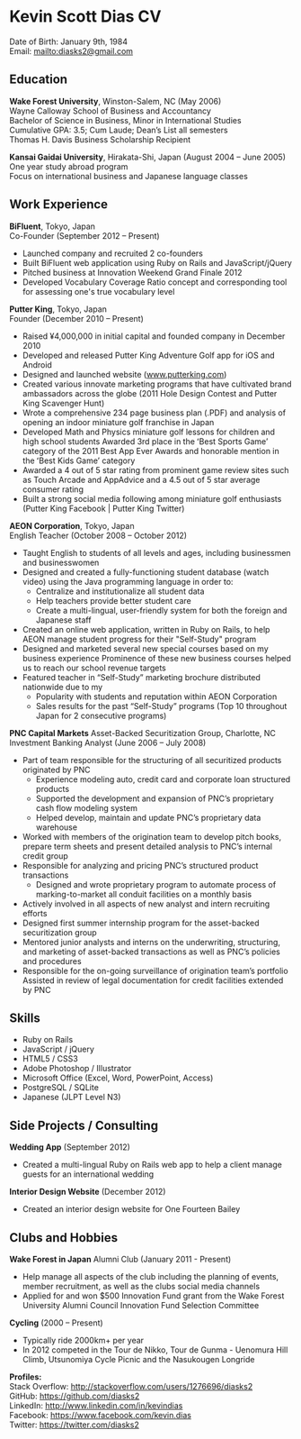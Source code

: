 # Kevin Scott Dias CV  

Date of Birth: January 9th, 1984  
Email: <mailto:diasks2@gmail.com>  

## Education

**Wake Forest University**, Winston-Salem, NC (May 2006)  
Wayne Calloway School of Business and Accountancy  
Bachelor of Science in Business, Minor in International Studies  
Cumulative GPA: 3.5; Cum Laude; Dean’s List all semesters  
Thomas H. Davis Business Scholarship Recipient  

**Kansai Gaidai University**, Hirakata-Shi, Japan (August 2004 – June 2005)  
One year study abroad program  
Focus on international business and Japanese language classes  

## Work Experience

**BiFluent**, Tokyo, Japan	
Co-Founder (September 2012 – Present)  
* Launched company and recruited 2 co-founders  
* Built BiFluent web application using Ruby on Rails and JavaScript/jQuery  
* Pitched business at Innovation Weekend Grand Finale 2012  
* Developed Vocabulary Coverage Ratio concept and corresponding tool for assessing one's true vocabulary level  

**Putter King**, Tokyo, Japan  
Founder	(December 2010 – Present)  
* Raised ¥4,000,000 in initial capital and founded company in December 2010  
* Developed and released Putter King Adventure Golf app for iOS and Android  
* Designed and launched website (www.putterking.com)  
* Created various innovate marketing programs that have cultivated brand ambassadors across the globe (2011 Hole Design Contest and Putter King Scavenger Hunt)  
* Wrote a comprehensive 234 page business plan (.PDF) and analysis of opening an indoor miniature golf franchise in Japan  
* Developed Math and Physics miniature golf lessons for children and high school students
Awarded 3rd place in the ʻBest Sports Gameʼ category of the 2011 Best App Ever Awards and honorable mention in the ʻBest Kids Gameʼ category  
* Awarded a 4 out of 5 star rating from prominent game review sites such as Touch Arcade and AppAdvice and a 4.5 out of 5 star average consumer rating  
* Built a strong social media following among miniature golf enthusiasts (Putter King Facebook | Putter King Twitter)  

**AEON Corporation**, Tokyo, Japan  
English Teacher	(October 2008 – October 2012)  
* Taught English to students of all levels and ages, including businessmen and businesswomen  
* Designed and created a fully-functioning student database (watch video) using the Java programming language in order to:  
    * Centralize and institutionalize all student data  
    * Help teachers provide better student care  
    * Create a multi-lingual, user-friendly system for both the foreign and Japanese staff  
* Created an online web application, written in Ruby on Rails, to help AEON manage student progress for their "Self-Study" program  
* Designed and marketed several new special courses based on my business experience
Prominence of these new business courses helped us to reach our school revenue targets  
* Featured teacher in “Self-Study” marketing brochure distributed nationwide due to my  
    * Popularity with students and reputation within AEON Corporation  
    * Sales results for the past “Self-Study” programs (Top 10 throughout Japan for 2 consecutive programs)  

**PNC Capital Markets** Asset-Backed Securitization Group, Charlotte, NC  
Investment Banking Analyst (June 2006 – July 2008)  
* Part of team responsible for the structuring of all securitized products originated by PNC  
    * Experience modeling auto, credit card and corporate loan structured products  
    * Supported the development and expansion of PNC’s proprietary cash flow modeling system  
    * Helped develop, maintain and update PNC’s proprietary data warehouse  
* Worked with members of the origination team to develop pitch books, prepare term sheets and present detailed analysis to PNC’s internal credit group  
* Responsible for analyzing and pricing PNC’s structured product transactions  
    * Designed and wrote proprietary program to automate process of marking-to-market all conduit facilities on a monthly basis  
* Actively involved in all aspects of new analyst and intern recruiting efforts  
* Designed first summer internship program for the asset-backed securitization group  
* Mentored junior analysts and interns on the underwriting, structuring, and marketing of asset-backed transactions as well as PNC’s policies and procedures  
* Responsible for the on-going surveillance of origination team’s portfolio
Assisted in review of legal documentation for credit facilities extended by PNC  

## Skills

* Ruby on Rails  
* JavaScript / jQuery  
* HTML5 / CSS3  
* Adobe Photoshop / Illustrator  
* Microsoft Office (Excel, Word, PowerPoint, Access)  
* PostgreSQL / SQLite  
* Japanese (JLPT Level N3)  

## Side Projects / Consulting

**Wedding App**	(September 2012)  
* Created a multi-lingual Ruby on Rails web app to help a client manage guests for an international wedding  

**Interior Design Website**	(December 2012)  
* Created an interior design website for One Fourteen Bailey  

## Clubs and Hobbies

**Wake Forest in Japan** Alumni Club (January 2011 - Present)  
* Help manage all aspects of the club including the planning of events, member recruitment, as well as the clubs social media channels  
* Applied for and won $500 Innovation Fund grant from the Wake Forest University Alumni Council Innovation Fund Selection Committee  

**Cycling**	(2000 – Present)  
* Typically ride 2000km+ per year  
* In 2012 competed in the Tour de Nikko, Tour de Gunma - Uenomura Hill Climb, Utsunomiya Cycle Picnic and the Nasukougen Longride  

**Profiles:**  
Stack Overflow: http://stackoverflow.com/users/1276696/diasks2  
GitHub: https://github.com/diasks2  
LinkedIn: http://www.linkedin.com/in/kevindias  
Facebook: https://www.facebook.com/kevin.dias  
Twitter: https://twitter.com/diasks2  